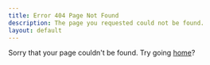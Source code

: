 ```yaml
---
title: Error 404 Page Not Found
description: The page you requested could not be found.
layout: default
---
```

Sorry that your page couldn't be found. Try going [home](/)?
